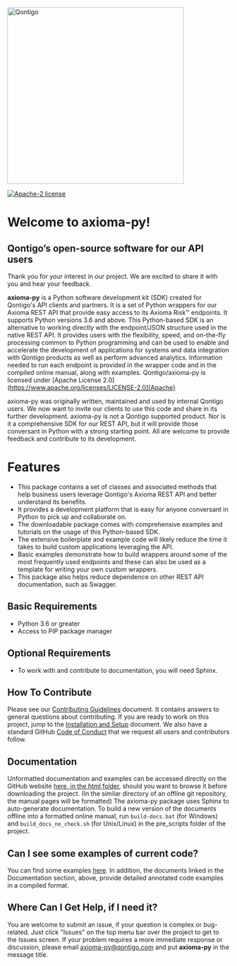 <img alt="Qontigo" src="https://web.qontigo.com/hubfs/Logos/Qontigo-v1_subs_horiz.png" width="400">

[![Apache-2 license](https://img.shields.io/badge/license-Apache2-brightgreen.svg)](https://www.apache.org/licenses/LICENSE-2.0)


# Welcome to axioma-py! 
## Qontigo’s open-source software for our API users


Thank you for your interest in our project. We are excited to share it with you and hear your feedback.


**axioma-py** is a Python software development kit (SDK) created for Qontigo's API clients and partners. It is a set of Python wrappers for our Axioma REST API that provide easy access to its Axioma Risk&trade; endpoints. It supports Python versions 3.6 and above. This Python-based SDK is an alternative to working directly with the endpoint/JSON structure used in the native REST API. It provides users with the flexibility, speed, and on-the-fly processing common to Python programming and can be used to enable and accelerate the development of applications for systems and data integration with Qontigo products as well as perform advanced analytics. Information needed to run each endpoint is provided in the wrapper code and in the compiled online manual, along with examples.  Qontigo/axioma-py is licensed under [Apache License 2.0](https://www.apache.org/licenses/LICENSE-2.0](Apache} 

axioma-py was originally written, maintained and used by internal Qontigo users. We now want to invite our clients to use this code and share in its further development. axioma-py is not a Qontigo supported product. Nor is it a comprehensive SDK for our REST API, but it will provide those conversant in Python with a strong starting point. All are welcome to provide feedback and contribute to its development.

# Features 

* This package contains a set of classes and associated methods that help business users leverage Qontigo's Axioma REST API and better understand its benefits. 
* It provides a development platform that is easy for anyone conversant in Python to pick up and collaborate on. 
* The downloadable package comes with comprehensive examples and tutorials on the usage of this Python-based SDK.  
* The extensive boilerplate and example code will likely reduce the time it takes to build custom applications leveraging the API. 
* Basic examples demonstrate how to build wrappers around some of the most frequently used endpoints and these can also be used as a template for writing your own custom wrappers.
* This package also helps reduce dependence on other REST API documentation, such as Swagger.



## Basic Requirements

* Python 3.6 or greater
* Access to PIP package manager 


## Optional Requirements

* To work with and contribute to documentation, you will need Sphinx.


##  How To Contribute 

Please see our [Contributing Guidelines](CONTRIBUTING.md) document. It contains answers to general questions about contributing. If you are ready to work on this project, jump to the [Installation and Setup](INSTALLING.md) document. We also have a standard GitHub [Code of Conduct](CODE_OF_CONDUCT.md) that we request all users and contributors follow.  



## Documentation

Unformatted documentation and examples can be accessed directly on the GitHub website [here, in the html folder](docs/_build/html), should you want to browse it before downloading the project. (In the similar directory of an offline git repository, the manual pages will be formatted) The axioma-py package uses Sphinx to auto-generate documentation. To build a new version of the documents offline into a formatted online manual, run `build-docs.bat` (for Windows) and `build_docs_no_check.sh` (for Unix/Linux) in the pre_scripts folder of the project. 


## Can I see some examples of current code?

You can find some examples [here](axiomapy/examples). In addition, the documents linked in the Documentation section, above, provide detailed annotated code examples in a compiled format.



## Where Can I Get Help, if I need it?  

You are welcome to submit an issue, if your question is complex or bug-related. Just click "Issues" on the top menu bar over the project to get to the Issues screen. If your problem requires a more immediate response or discussion, please email <axioma-py@qontigo.com> and put **axioma-py** in the message title.  